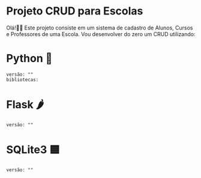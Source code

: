 # Projeto CRUD para Escolas  

Olá!✌🏻 
Este projeto consiste em um sistema de cadastro de Alunos, Cursos e Professores de uma Escola. Vou desenvolver do zero um CRUD utilizando:

# Python 🐍
    versão: ""
    bibliotecas:

# Flask 🌶
    versão: ""

# SQLite3 🟦
    versão: ""